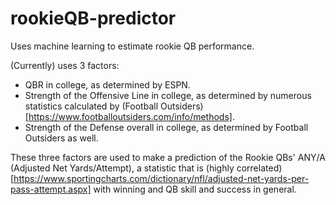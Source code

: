 # rookieQB-predictor
Uses machine learning to estimate rookie QB performance. 

(Currently) uses 3 factors:
* QBR in college, as determined by ESPN.
* Strength of the Offensive Line in college, as determined by numerous statistics calculated by (Football Outsiders)[https://www.footballoutsiders.com/info/methods].
* Strength of the Defense overall in college, as determined by Football Outsiders as well. 

These three factors are used to make a prediction of the Rookie QBs' ANY/A (Adjusted Net Yards/Attempt), a statistic that is (highly correlated)[https://www.sportingcharts.com/dictionary/nfl/adjusted-net-yards-per-pass-attempt.aspx] with winning and QB skill and success in general. 
